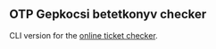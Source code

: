 ## OTP Gepkocsi betetkonyv checker
CLI version for the [online ticket checker](https://www.otpbank.hu/portal/hu/Megtakaritas/ForintBetetek/Gepkocsinyeremeny).
